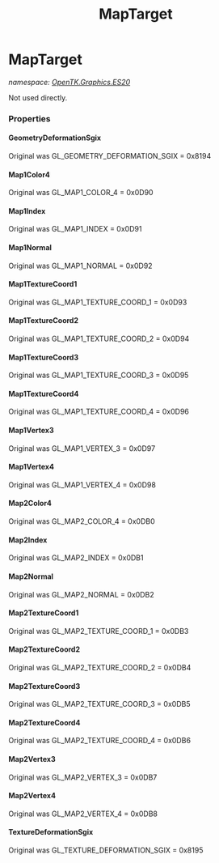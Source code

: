 ﻿---
title: MapTarget
---

# MapTarget
_namespace: [OpenTK.Graphics.ES20](N-OpenTK.Graphics.ES20.html)_

Not used directly.



### Properties

#### GeometryDeformationSgix
Original was GL_GEOMETRY_DEFORMATION_SGIX = 0x8194
#### Map1Color4
Original was GL_MAP1_COLOR_4 = 0x0D90
#### Map1Index
Original was GL_MAP1_INDEX = 0x0D91
#### Map1Normal
Original was GL_MAP1_NORMAL = 0x0D92
#### Map1TextureCoord1
Original was GL_MAP1_TEXTURE_COORD_1 = 0x0D93
#### Map1TextureCoord2
Original was GL_MAP1_TEXTURE_COORD_2 = 0x0D94
#### Map1TextureCoord3
Original was GL_MAP1_TEXTURE_COORD_3 = 0x0D95
#### Map1TextureCoord4
Original was GL_MAP1_TEXTURE_COORD_4 = 0x0D96
#### Map1Vertex3
Original was GL_MAP1_VERTEX_3 = 0x0D97
#### Map1Vertex4
Original was GL_MAP1_VERTEX_4 = 0x0D98
#### Map2Color4
Original was GL_MAP2_COLOR_4 = 0x0DB0
#### Map2Index
Original was GL_MAP2_INDEX = 0x0DB1
#### Map2Normal
Original was GL_MAP2_NORMAL = 0x0DB2
#### Map2TextureCoord1
Original was GL_MAP2_TEXTURE_COORD_1 = 0x0DB3
#### Map2TextureCoord2
Original was GL_MAP2_TEXTURE_COORD_2 = 0x0DB4
#### Map2TextureCoord3
Original was GL_MAP2_TEXTURE_COORD_3 = 0x0DB5
#### Map2TextureCoord4
Original was GL_MAP2_TEXTURE_COORD_4 = 0x0DB6
#### Map2Vertex3
Original was GL_MAP2_VERTEX_3 = 0x0DB7
#### Map2Vertex4
Original was GL_MAP2_VERTEX_4 = 0x0DB8
#### TextureDeformationSgix
Original was GL_TEXTURE_DEFORMATION_SGIX = 0x8195

